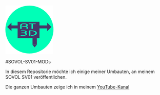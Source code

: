 
![RT3D-Druck](.//media/image1.png)


#SOVOL-SV01-MODs

In diesem Repositorie möchte ich einige meiner Umbauten, an meinem SOVOL
SV01 veröffentlichen.

Die ganzen Umbauten zeige ich in meinem [YouTube-Kanal](https://www.youtube.com/c/RT3D-Druck)
